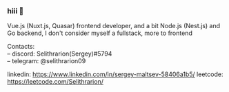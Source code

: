 ### hiii 👋
Vue.js (Nuxt.js, Quasar) frontend developer, and a bit Node.js (Nest.js) and Go backend, I don't consider myself a fullstack, more to frontend  

Contacts:  
– discord: Selithrarion(Sergey)#5794  
– telegram: @selithrarion09

linkedin: https://www.linkedin.com/in/sergey-maltsev-58406a1b5/ 
leetcode: https://leetcode.com/Selithrarion/
